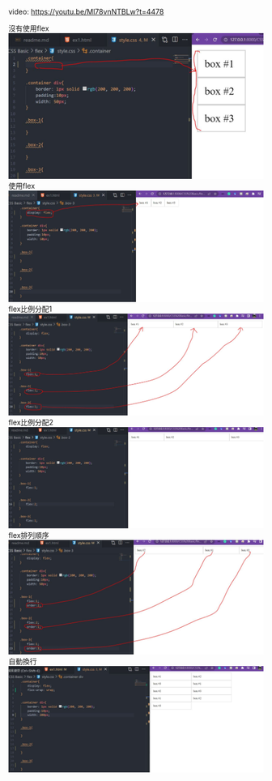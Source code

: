 video:
https://youtu.be/Ml78vnNTBLw?t=4478

沒有使用flex
![display_without_flex](1_display_without_flex.JPG)
使用flex
![display_flex](2_display_flex.JPG)
flex比例分配1
![display_flex_flex1_1_1](3_display_flex_flex1_1_1.JPG)
flex比例分配2
![display_flex_flex1_2_1](4_display_flex_flex1_2_1.JPG)
flex排列順序
![display_flex_order](5_display_flex_order.JPG)
自動換行
![display_flex_wrap](6_flex_wrap.JPG)